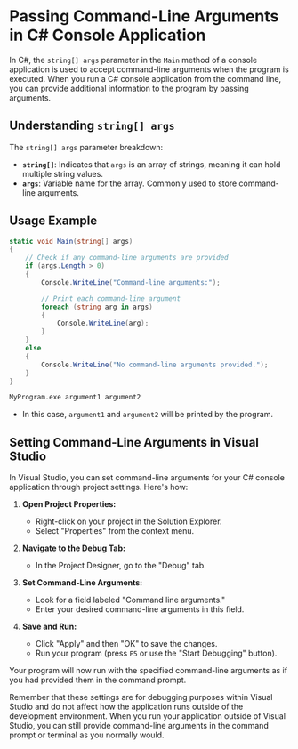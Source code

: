 # Passing Command-Line Arguments in C# Console Application

In C#, the `string[] args` parameter in the `Main` method of a console application is used to accept command-line arguments when the program is executed. When you run a C# console application from the command line, you can provide additional information to the program by passing arguments.

## Understanding `string[] args`

The `string[] args` parameter breakdown:
- **`string[]`**: Indicates that `args` is an array of strings, meaning it can hold multiple string values.
- **`args`**: Variable name for the array. Commonly used to store command-line arguments.

## Usage Example

```csharp
static void Main(string[] args)
{
    // Check if any command-line arguments are provided
    if (args.Length > 0)
    {
        Console.WriteLine("Command-line arguments:");

        // Print each command-line argument
        foreach (string arg in args)
        {
            Console.WriteLine(arg);
        }
    }
    else
    {
        Console.WriteLine("No command-line arguments provided.");
    }
}
```
```bash
MyProgram.exe argument1 argument2
```

- In this case, `argument1` and `argument2` will be printed by the program.


## Setting Command-Line Arguments in Visual Studio

In Visual Studio, you can set command-line arguments for your C# console application through project settings. Here's how:

1. **Open Project Properties:**
   - Right-click on your project in the Solution Explorer.
   - Select "Properties" from the context menu.

2. **Navigate to the Debug Tab:**
   - In the Project Designer, go to the "Debug" tab.

3. **Set Command-Line Arguments:**
   - Look for a field labeled "Command line arguments."
   - Enter your desired command-line arguments in this field.

4. **Save and Run:**
   - Click "Apply" and then "OK" to save the changes.
   - Run your program (press `F5` or use the "Start Debugging" button).

Your program will now run with the specified command-line arguments as if you had provided them in the command prompt.

Remember that these settings are for debugging purposes within Visual Studio and do not affect how the application runs outside of the development environment. When you run your application outside of Visual Studio, you can still provide command-line arguments in the command prompt or terminal as you normally would.
